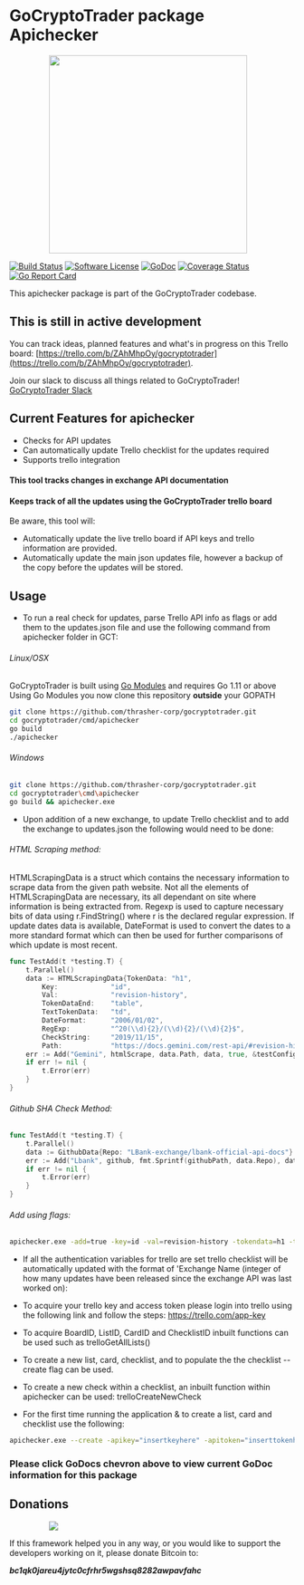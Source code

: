 # GoCryptoTrader package Apichecker

<img src="/common/gctlogo.png?raw=true" width="350px" height="350px" hspace="70">


[![Build Status](https://github.com/thrasher-corp/gocryptotrader/actions/workflows/tests.yml/badge.svg?branch=master)](https://github.com/thrasher-corp/gocryptotrader/actions/workflows/tests.yml)
[![Software License](https://img.shields.io/badge/License-MIT-orange.svg?style=flat-square)](https://github.com/thrasher-corp/gocryptotrader/blob/master/LICENSE)
[![GoDoc](https://godoc.org/github.com/thrasher-corp/gocryptotrader?status.svg)](https://godoc.org/github.com/thrasher-corp/gocryptotrader/cmd/apichecker)
[![Coverage Status](http://codecov.io/github/thrasher-corp/gocryptotrader/coverage.svg?branch=master)](http://codecov.io/github/thrasher-corp/gocryptotrader?branch=master)
[![Go Report Card](https://goreportcard.com/badge/github.com/thrasher-corp/gocryptotrader)](https://goreportcard.com/report/github.com/thrasher-corp/gocryptotrader)


This apichecker package is part of the GoCryptoTrader codebase.

## This is still in active development

You can track ideas, planned features and what's in progress on this Trello board: [https://trello.com/b/ZAhMhpOy/gocryptotrader](https://trello.com/b/ZAhMhpOy/gocryptotrader).

Join our slack to discuss all things related to GoCryptoTrader! [GoCryptoTrader Slack](https://join.slack.com/t/gocryptotrader/shared_invite/enQtNTQ5NDAxMjA2Mjc5LTc5ZDE1ZTNiOGM3ZGMyMmY1NTAxYWZhODE0MWM5N2JlZDk1NDU0YTViYzk4NTk3OTRiMDQzNGQ1YTc4YmRlMTk)

## Current Features for apichecker

+ Checks for API updates
+ Can automatically update Trello checklist for the updates required
+ Supports trello integration

#### This tool tracks changes in exchange API documentation
#### Keeps track of all the updates using the GoCryptoTrader trello board

Be aware, this tool will:
- Automatically update the live trello board if API keys and trello information are provided.
- Automatically update the main json updates file, however a backup of the copy before the updates will be stored.

## Usage

+ To run a real check for updates, parse Trello API info as flags or add them to the updates.json file and use the following command from apichecker folder in GCT:

###### Linux/OSX
GoCryptoTrader is built using [Go Modules](https://github.com/golang/go/wiki/Modules) and requires Go 1.11 or above
Using Go Modules you now clone this repository **outside** your GOPATH

```bash
git clone https://github.com/thrasher-corp/gocryptotrader.git
cd gocryptotrader/cmd/apichecker
go build
./apichecker
```

###### Windows

```bash
git clone https://github.com/thrasher-corp/gocryptotrader.git
cd gocryptotrader\cmd\apichecker
go build && apichecker.exe
```

+ Upon addition of a new exchange, to update Trello checklist and to add the exchange to updates.json the following would need to be done:

###### HTML Scraping method:
HTMLScrapingData is a struct which contains the necessary information to scrape data from the given path website. Not all the elements of HTMLScrapingData are necessary, its all dependant on site where information is being extracted from. Regexp is used to capture necessary bits of data using r.FindString() where r is the declared regular expression. If update dates data is available, DateFormat is used to convert the dates to a more standard format which can then be used for further comparisons of which update is most recent.
```go
func TestAdd(t *testing.T) {
	t.Parallel()
	data := HTMLScrapingData{TokenData: "h1",
		Key:             "id",
		Val:             "revision-history",
		TokenDataEnd:    "table",
		TextTokenData:   "td",
		DateFormat:      "2006/01/02",
		RegExp:          "^20(\\d){2}/(\\d){2}/(\\d){2}$",
		CheckString:     "2019/11/15",
		Path:            "https://docs.gemini.com/rest-api/#revision-history"}
	err := Add("Gemini", htmlScrape, data.Path, data, true, &testConfigData)
	if err != nil {
		t.Error(err)
	}
}
```

###### Github SHA Check Method:
```go
func TestAdd(t *testing.T) {
	t.Parallel()
	data := GithubData{Repo: "LBank-exchange/lbank-official-api-docs"}
	err := Add("Lbank", github, fmt.Sprintf(githubPath, data.Repo), data, false, &configData)
	if err != nil {
		t.Error(err)
	}
}
```

###### Add using flags:
```bash
apichecker.exe -add=true -key=id -val=revision-history -tokendata=h1 -tokendataend=table -texttokendata=td -dateformat=2006/01/02 -checktype="HTML String Check" -regexp="^20(\d){2}/(\d){2}/(\d){2}$" -path="https://docs.gemini.com/rest-api/#revision-history" -exchangename=Gemini
```

+ If all the authentication variables for trello are set trello checklist will be automatically updated with the format of 'Exchange Name (integer of how many updates have been released since the exchange API was last worked on):

- To acquire your trello key and access token please login into trello using the following link and follow the steps: https://trello.com/app-key

- To acquire BoardID, ListID, CardID and ChecklistID inbuilt functions can be used such as trelloGetAllLists()

- To create a new list, card, checklist, and to populate the the checklist --create flag can be used.

- To create a new check within a checklist, an inbuilt function within apichecker can be used: trelloCreateNewCheck

- For the first time running the application & to create a list, card and checklist use the following:
```bash
apichecker.exe --create -apikey="insertkeyhere" -apitoken="inserttokenhere" -boardname="insertboardnamehere"
```


### Please click GoDocs chevron above to view current GoDoc information for this package


## Donations

<img src="https://github.com/thrasher-corp/gocryptotrader/blob/master/web/src/assets/donate.png?raw=true" hspace="70">

If this framework helped you in any way, or you would like to support the developers working on it, please donate Bitcoin to:

***bc1qk0jareu4jytc0cfrhr5wgshsq8282awpavfahc***
